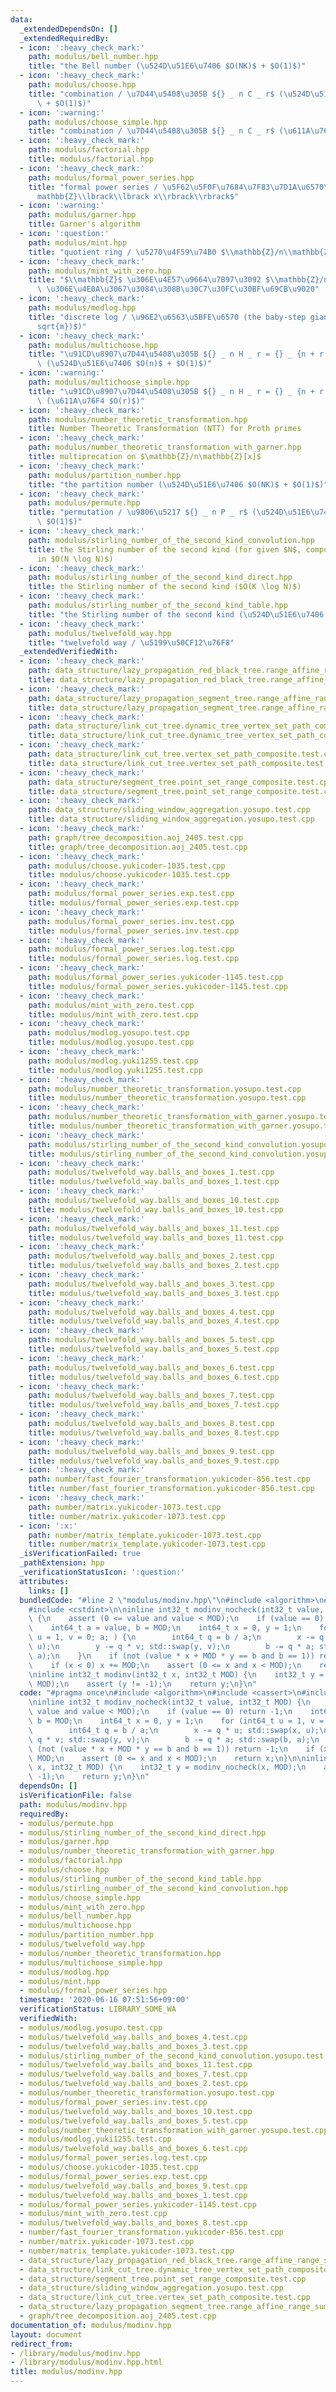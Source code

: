 ```yaml
---
data:
  _extendedDependsOn: []
  _extendedRequiredBy:
  - icon: ':heavy_check_mark:'
    path: modulus/bell_number.hpp
    title: "the Bell number (\u524D\u51E6\u7406 $O(NK)$ + $O(1)$)"
  - icon: ':heavy_check_mark:'
    path: modulus/choose.hpp
    title: "combination / \u7D44\u5408\u305B ${} _ n C _ r$ (\u524D\u51E6\u7406 $O(n)$\
      \ + $O(1)$)"
  - icon: ':warning:'
    path: modulus/choose_simple.hpp
    title: "combination / \u7D44\u5408\u305B ${} _ n C _ r$ (\u611A\u76F4 $O(r)$)"
  - icon: ':heavy_check_mark:'
    path: modulus/factorial.hpp
    title: modulus/factorial.hpp
  - icon: ':heavy_check_mark:'
    path: modulus/formal_power_series.hpp
    title: "formal power series / \u5F62\u5F0F\u7684\u7F83\u7D1A\u6570\u74B0 $\\mathbb{Z}/n\\\
      mathbb{Z}\\lbrack\\lbrack x\\rbrack\\rbrack$"
  - icon: ':warning:'
    path: modulus/garner.hpp
    title: Garner's algorithm
  - icon: ':question:'
    path: modulus/mint.hpp
    title: "quotient ring / \u5270\u4F59\u74B0 $\\mathbb{Z}/n\\mathbb{Z}$"
  - icon: ':heavy_check_mark:'
    path: modulus/mint_with_zero.hpp
    title: "$\\mathbb{Z}$ \u306E\u4E57\u9664\u7B97\u3092 $\\mathbb{Z}/n\\mathbb{Z}$\
      \ \u306E\u4E0A\u3067\u3084\u308B\u30C7\u30FC\u30BF\u69CB\u9020"
  - icon: ':heavy_check_mark:'
    path: modulus/modlog.hpp
    title: "discrete log / \u96E2\u6563\u5BFE\u6570 (the baby-step giant-step, $O(\\\
      sqrt{m})$)"
  - icon: ':heavy_check_mark:'
    path: modulus/multichoose.hpp
    title: "\u91CD\u8907\u7D44\u5408\u305B ${} _ n H _ r = {} _ {n + r - 1} C _ r$\
      \ (\u524D\u51E6\u7406 $O(n)$ + $O(1)$)"
  - icon: ':warning:'
    path: modulus/multichoose_simple.hpp
    title: "\u91CD\u8907\u7D44\u5408\u305B ${} _ n H _ r = {} _ {n + r - 1} C _ r$\
      \ (\u611A\u76F4 $O(r)$)"
  - icon: ':heavy_check_mark:'
    path: modulus/number_theoretic_transformation.hpp
    title: Number Theoretic Transformation (NTT) for Proth primes
  - icon: ':heavy_check_mark:'
    path: modulus/number_theoretic_transformation_with_garner.hpp
    title: multiprecation on $\mathbb{Z}/n\mathbb{Z}[x]$
  - icon: ':heavy_check_mark:'
    path: modulus/partition_number.hpp
    title: "the partition number (\u524D\u51E6\u7406 $O(NK)$ + $O(1)$)"
  - icon: ':heavy_check_mark:'
    path: modulus/permute.hpp
    title: "permutation / \u9806\u5217 ${} _ n P _ r$ (\u524D\u51E6\u7406 $O(n)$ +\
      \ $O(1)$)"
  - icon: ':heavy_check_mark:'
    path: modulus/stirling_number_of_the_second_kind_convolution.hpp
    title: the Stirling number of the second kind (for given $N$, compute $S(N, \ast)$
      in $O(N \log N)$)
  - icon: ':heavy_check_mark:'
    path: modulus/stirling_number_of_the_second_kind_direct.hpp
    title: the Stirling number of the second kind ($O(K \log N)$)
  - icon: ':heavy_check_mark:'
    path: modulus/stirling_number_of_the_second_kind_table.hpp
    title: "the Stirling number of the second kind (\u524D\u51E6\u7406 $O(NK)$ + $O(1)$)"
  - icon: ':heavy_check_mark:'
    path: modulus/twelvefold_way.hpp
    title: "twelvefold way / \u5199\u50CF12\u76F8"
  _extendedVerifiedWith:
  - icon: ':heavy_check_mark:'
    path: data_structure/lazy_propagation_red_black_tree.range_affine_range_sum.test.cpp
    title: data_structure/lazy_propagation_red_black_tree.range_affine_range_sum.test.cpp
  - icon: ':heavy_check_mark:'
    path: data_structure/lazy_propagation_segment_tree.range_affine_range_sum.test.cpp
    title: data_structure/lazy_propagation_segment_tree.range_affine_range_sum.test.cpp
  - icon: ':heavy_check_mark:'
    path: data_structure/link_cut_tree.dynamic_tree_vertex_set_path_composite.test.cpp
    title: data_structure/link_cut_tree.dynamic_tree_vertex_set_path_composite.test.cpp
  - icon: ':heavy_check_mark:'
    path: data_structure/link_cut_tree.vertex_set_path_composite.test.cpp
    title: data_structure/link_cut_tree.vertex_set_path_composite.test.cpp
  - icon: ':heavy_check_mark:'
    path: data_structure/segment_tree.point_set_range_composite.test.cpp
    title: data_structure/segment_tree.point_set_range_composite.test.cpp
  - icon: ':heavy_check_mark:'
    path: data_structure/sliding_window_aggregation.yosupo.test.cpp
    title: data_structure/sliding_window_aggregation.yosupo.test.cpp
  - icon: ':heavy_check_mark:'
    path: graph/tree_decomposition.aoj_2405.test.cpp
    title: graph/tree_decomposition.aoj_2405.test.cpp
  - icon: ':heavy_check_mark:'
    path: modulus/choose.yukicoder-1035.test.cpp
    title: modulus/choose.yukicoder-1035.test.cpp
  - icon: ':heavy_check_mark:'
    path: modulus/formal_power_series.exp.test.cpp
    title: modulus/formal_power_series.exp.test.cpp
  - icon: ':heavy_check_mark:'
    path: modulus/formal_power_series.inv.test.cpp
    title: modulus/formal_power_series.inv.test.cpp
  - icon: ':heavy_check_mark:'
    path: modulus/formal_power_series.log.test.cpp
    title: modulus/formal_power_series.log.test.cpp
  - icon: ':heavy_check_mark:'
    path: modulus/formal_power_series.yukicoder-1145.test.cpp
    title: modulus/formal_power_series.yukicoder-1145.test.cpp
  - icon: ':heavy_check_mark:'
    path: modulus/mint_with_zero.test.cpp
    title: modulus/mint_with_zero.test.cpp
  - icon: ':heavy_check_mark:'
    path: modulus/modlog.yosupo.test.cpp
    title: modulus/modlog.yosupo.test.cpp
  - icon: ':heavy_check_mark:'
    path: modulus/modlog.yuki1255.test.cpp
    title: modulus/modlog.yuki1255.test.cpp
  - icon: ':heavy_check_mark:'
    path: modulus/number_theoretic_transformation.yosupo.test.cpp
    title: modulus/number_theoretic_transformation.yosupo.test.cpp
  - icon: ':heavy_check_mark:'
    path: modulus/number_theoretic_transformation_with_garner.yosupo.test.cpp
    title: modulus/number_theoretic_transformation_with_garner.yosupo.test.cpp
  - icon: ':heavy_check_mark:'
    path: modulus/stirling_number_of_the_second_kind_convolution.yosupo.test.cpp
    title: modulus/stirling_number_of_the_second_kind_convolution.yosupo.test.cpp
  - icon: ':heavy_check_mark:'
    path: modulus/twelvefold_way.balls_and_boxes_1.test.cpp
    title: modulus/twelvefold_way.balls_and_boxes_1.test.cpp
  - icon: ':heavy_check_mark:'
    path: modulus/twelvefold_way.balls_and_boxes_10.test.cpp
    title: modulus/twelvefold_way.balls_and_boxes_10.test.cpp
  - icon: ':heavy_check_mark:'
    path: modulus/twelvefold_way.balls_and_boxes_11.test.cpp
    title: modulus/twelvefold_way.balls_and_boxes_11.test.cpp
  - icon: ':heavy_check_mark:'
    path: modulus/twelvefold_way.balls_and_boxes_2.test.cpp
    title: modulus/twelvefold_way.balls_and_boxes_2.test.cpp
  - icon: ':heavy_check_mark:'
    path: modulus/twelvefold_way.balls_and_boxes_3.test.cpp
    title: modulus/twelvefold_way.balls_and_boxes_3.test.cpp
  - icon: ':heavy_check_mark:'
    path: modulus/twelvefold_way.balls_and_boxes_4.test.cpp
    title: modulus/twelvefold_way.balls_and_boxes_4.test.cpp
  - icon: ':heavy_check_mark:'
    path: modulus/twelvefold_way.balls_and_boxes_5.test.cpp
    title: modulus/twelvefold_way.balls_and_boxes_5.test.cpp
  - icon: ':heavy_check_mark:'
    path: modulus/twelvefold_way.balls_and_boxes_6.test.cpp
    title: modulus/twelvefold_way.balls_and_boxes_6.test.cpp
  - icon: ':heavy_check_mark:'
    path: modulus/twelvefold_way.balls_and_boxes_7.test.cpp
    title: modulus/twelvefold_way.balls_and_boxes_7.test.cpp
  - icon: ':heavy_check_mark:'
    path: modulus/twelvefold_way.balls_and_boxes_8.test.cpp
    title: modulus/twelvefold_way.balls_and_boxes_8.test.cpp
  - icon: ':heavy_check_mark:'
    path: modulus/twelvefold_way.balls_and_boxes_9.test.cpp
    title: modulus/twelvefold_way.balls_and_boxes_9.test.cpp
  - icon: ':heavy_check_mark:'
    path: number/fast_fourier_transformation.yukicoder-856.test.cpp
    title: number/fast_fourier_transformation.yukicoder-856.test.cpp
  - icon: ':heavy_check_mark:'
    path: number/matrix.yukicoder-1073.test.cpp
    title: number/matrix.yukicoder-1073.test.cpp
  - icon: ':x:'
    path: number/matrix_template.yukicoder-1073.test.cpp
    title: number/matrix_template.yukicoder-1073.test.cpp
  _isVerificationFailed: true
  _pathExtension: hpp
  _verificationStatusIcon: ':question:'
  attributes:
    links: []
  bundledCode: "#line 2 \"modulus/modinv.hpp\"\n#include <algorithm>\n#include <cassert>\n\
    #include <cstdint>\n\ninline int32_t modinv_nocheck(int32_t value, int32_t MOD)\
    \ {\n    assert (0 <= value and value < MOD);\n    if (value == 0) return -1;\n\
    \    int64_t a = value, b = MOD;\n    int64_t x = 0, y = 1;\n    for (int64_t\
    \ u = 1, v = 0; a; ) {\n        int64_t q = b / a;\n        x -= q * u; std::swap(x,\
    \ u);\n        y -= q * v; std::swap(y, v);\n        b -= q * a; std::swap(b,\
    \ a);\n    }\n    if (not (value * x + MOD * y == b and b == 1)) return -1;\n\
    \    if (x < 0) x += MOD;\n    assert (0 <= x and x < MOD);\n    return x;\n}\n\
    \ninline int32_t modinv(int32_t x, int32_t MOD) {\n    int32_t y = modinv_nocheck(x,\
    \ MOD);\n    assert (y != -1);\n    return y;\n}\n"
  code: "#pragma once\n#include <algorithm>\n#include <cassert>\n#include <cstdint>\n\
    \ninline int32_t modinv_nocheck(int32_t value, int32_t MOD) {\n    assert (0 <=\
    \ value and value < MOD);\n    if (value == 0) return -1;\n    int64_t a = value,\
    \ b = MOD;\n    int64_t x = 0, y = 1;\n    for (int64_t u = 1, v = 0; a; ) {\n\
    \        int64_t q = b / a;\n        x -= q * u; std::swap(x, u);\n        y -=\
    \ q * v; std::swap(y, v);\n        b -= q * a; std::swap(b, a);\n    }\n    if\
    \ (not (value * x + MOD * y == b and b == 1)) return -1;\n    if (x < 0) x +=\
    \ MOD;\n    assert (0 <= x and x < MOD);\n    return x;\n}\n\ninline int32_t modinv(int32_t\
    \ x, int32_t MOD) {\n    int32_t y = modinv_nocheck(x, MOD);\n    assert (y !=\
    \ -1);\n    return y;\n}\n"
  dependsOn: []
  isVerificationFile: false
  path: modulus/modinv.hpp
  requiredBy:
  - modulus/permute.hpp
  - modulus/stirling_number_of_the_second_kind_direct.hpp
  - modulus/garner.hpp
  - modulus/number_theoretic_transformation_with_garner.hpp
  - modulus/factorial.hpp
  - modulus/choose.hpp
  - modulus/stirling_number_of_the_second_kind_table.hpp
  - modulus/stirling_number_of_the_second_kind_convolution.hpp
  - modulus/choose_simple.hpp
  - modulus/mint_with_zero.hpp
  - modulus/bell_number.hpp
  - modulus/multichoose.hpp
  - modulus/partition_number.hpp
  - modulus/twelvefold_way.hpp
  - modulus/number_theoretic_transformation.hpp
  - modulus/multichoose_simple.hpp
  - modulus/modlog.hpp
  - modulus/mint.hpp
  - modulus/formal_power_series.hpp
  timestamp: '2020-06-16 07:51:56+09:00'
  verificationStatus: LIBRARY_SOME_WA
  verifiedWith:
  - modulus/modlog.yosupo.test.cpp
  - modulus/twelvefold_way.balls_and_boxes_4.test.cpp
  - modulus/twelvefold_way.balls_and_boxes_3.test.cpp
  - modulus/stirling_number_of_the_second_kind_convolution.yosupo.test.cpp
  - modulus/twelvefold_way.balls_and_boxes_11.test.cpp
  - modulus/twelvefold_way.balls_and_boxes_7.test.cpp
  - modulus/twelvefold_way.balls_and_boxes_2.test.cpp
  - modulus/number_theoretic_transformation.yosupo.test.cpp
  - modulus/formal_power_series.inv.test.cpp
  - modulus/twelvefold_way.balls_and_boxes_10.test.cpp
  - modulus/twelvefold_way.balls_and_boxes_5.test.cpp
  - modulus/number_theoretic_transformation_with_garner.yosupo.test.cpp
  - modulus/modlog.yuki1255.test.cpp
  - modulus/twelvefold_way.balls_and_boxes_6.test.cpp
  - modulus/formal_power_series.log.test.cpp
  - modulus/choose.yukicoder-1035.test.cpp
  - modulus/formal_power_series.exp.test.cpp
  - modulus/twelvefold_way.balls_and_boxes_9.test.cpp
  - modulus/twelvefold_way.balls_and_boxes_1.test.cpp
  - modulus/formal_power_series.yukicoder-1145.test.cpp
  - modulus/mint_with_zero.test.cpp
  - modulus/twelvefold_way.balls_and_boxes_8.test.cpp
  - number/fast_fourier_transformation.yukicoder-856.test.cpp
  - number/matrix.yukicoder-1073.test.cpp
  - number/matrix_template.yukicoder-1073.test.cpp
  - data_structure/lazy_propagation_red_black_tree.range_affine_range_sum.test.cpp
  - data_structure/link_cut_tree.dynamic_tree_vertex_set_path_composite.test.cpp
  - data_structure/segment_tree.point_set_range_composite.test.cpp
  - data_structure/sliding_window_aggregation.yosupo.test.cpp
  - data_structure/link_cut_tree.vertex_set_path_composite.test.cpp
  - data_structure/lazy_propagation_segment_tree.range_affine_range_sum.test.cpp
  - graph/tree_decomposition.aoj_2405.test.cpp
documentation_of: modulus/modinv.hpp
layout: document
redirect_from:
- /library/modulus/modinv.hpp
- /library/modulus/modinv.hpp.html
title: modulus/modinv.hpp
---
```

